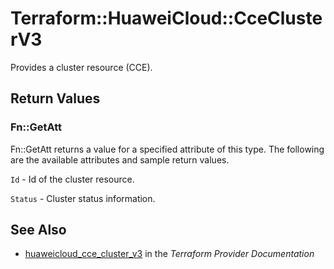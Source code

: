 # Terraform::HuaweiCloud::CceClusterV3

Provides a cluster resource (CCE).

## Return Values

### Fn::GetAtt

Fn::GetAtt returns a value for a specified attribute of this type. The following are the available attributes and sample return values.

`Id` -  Id of the cluster resource.

`Status` -  Cluster status information.

## See Also

* [huaweicloud_cce_cluster_v3](https://www.terraform.io/docs/providers/huaweicloud/r/cce_cluster_v3.html) in the _Terraform Provider Documentation_